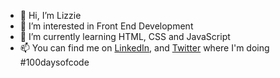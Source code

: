 - 👋 Hi, I’m Lizzie
- 👀 I’m interested in Front End Development
- 🌱 I’m currently learning HTML, CSS and JavaScript
- 📫 You can find me on [LinkedIn](https://www.linkedin.com/in/lizzie-e-a205aab4/), and [Twitter](https://twitter.com/l_erwood) where I'm doing #100daysofcode

<!---
l-erw/l-erw is a ✨ special ✨ repository because its `README.md` (this file) appears on your GitHub profile.
You can click the Preview link to take a look at your changes.
--->
